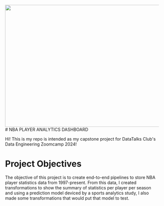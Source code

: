 <div align="center">
	<br>
	<a href="./misc/ubuntu.png">
		<img src="ubuntu.png" width="800" height="400" alt="">
	</a>
	<br>
</div>
# NBA PLAYER ANALYTICS DASHBOARD

Hi! This is my repo is intended as my capstone project for DataTalks Club's Data Engineering Zoomcamp 2024! 

# Project Objectives

The objective of this project is to create end-to-end pipelines to store NBA player statistics data from 1997-present. From this data, I created transformations to show the summary of statistics per player per season and using a prediction model deviced by a sports analytics study, I also made some transformations that would put that model to test. 
